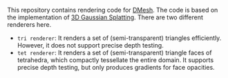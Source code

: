 This repository contains rendering code for [DMesh](https://github.com/SonSang/dmesh). The code is based on the implementation of [3D Gaussian Splatting](https://github.com/graphdeco-inria/diff-gaussian-rasterization). There are two different renderers here.

* `tri renderer`: It renders a set of (semi-transparent) triangles efficiently. However, it does not support precise depth testing.
* `tet renderer`: It renders a set of (semi-transparent) triangle faces of tetrahedra, which compactly tessellate the entire domain. It supports precise depth testing, but only produces gradients for face opacities.
